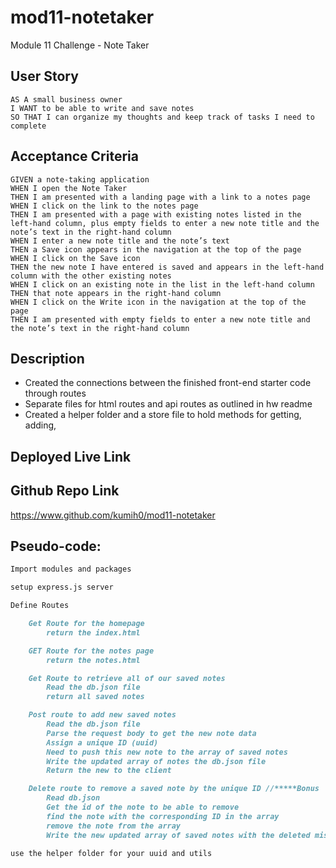 # mod11-notetaker
Module 11 Challenge - Note Taker

## User Story

```
AS A small business owner
I WANT to be able to write and save notes
SO THAT I can organize my thoughts and keep track of tasks I need to complete
```

## Acceptance Criteria

```
GIVEN a note-taking application
WHEN I open the Note Taker
THEN I am presented with a landing page with a link to a notes page
WHEN I click on the link to the notes page
THEN I am presented with a page with existing notes listed in the left-hand column, plus empty fields to enter a new note title and the note’s text in the right-hand column
WHEN I enter a new note title and the note’s text
THEN a Save icon appears in the navigation at the top of the page
WHEN I click on the Save icon
THEN the new note I have entered is saved and appears in the left-hand column with the other existing notes
WHEN I click on an existing note in the list in the left-hand column
THEN that note appears in the right-hand column
WHEN I click on the Write icon in the navigation at the top of the page
THEN I am presented with empty fields to enter a new note title and the note’s text in the right-hand column
```

## Description

- Created the connections between the finished front-end starter code through routes
- Separate files for html routes and api routes as outlined in hw readme
- Created a helper folder and a store file to hold methods for getting, adding, 

## Deployed Live Link



## Github Repo Link

https://www.github.com/kumih0/mod11-notetaker

## Pseudo-code:
```md
Import modules and packages

setup express.js server 

Define Routes 

    Get Route for the homepage 
        return the index.html

    GET Route for the notes page 
        return the notes.html 

    Get Route to retrieve all of our saved notes 
        Read the db.json file 
        return all saved notes 

    Post route to add new saved notes 
        Read the db.json file 
        Parse the request body to get the new note data 
        Assign a unique ID (uuid)
        Need to push this new note to the array of saved notes 
        Write the updated array of notes the db.json file 
        Return the new to the client

    Delete route to remove a saved note by the unique ID //*****Bonus 
        Read db.json 
        Get the id of the note to be able to remove 
        find the note with the corresponding ID in the array 
        remove the note from the array 
        Write the new updated array of saved notes with the deleted missing
        
use the helper folder for your uuid and utils 
```